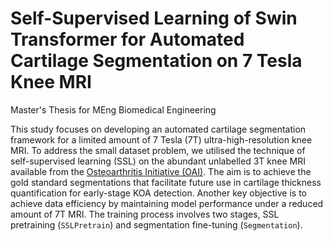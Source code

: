 # Self-Supervised Learning of Swin Transformer for Automated Cartilage Segmentation on 7 Tesla Knee MRI
Master's Thesis for MEng Biomedical Engineering

This study focuses on developing an automated cartilage segmentation framework for a limited amount of 7 Tesla (7T) ultra-high-resolution knee MRI. To address the small dataset problem, we utilised the technique of self-supervised learning (SSL) on the abundant unlabelled 3T knee MRI available from the [Osteoarthritis Initiative (OAI)](https://nda.nih.gov/oai/). The aim is to achieve the gold standard segmentations that facilitate future use in cartilage thickness quantification for early-stage KOA detection. Another key objective is to achieve data efficiency by maintaining model performance under a reduced amount of 7T MRI. The training process involves two stages, SSL pretraining (`SSLPretrain`) and segmentation fine-tuning (`Segmentation`). 


